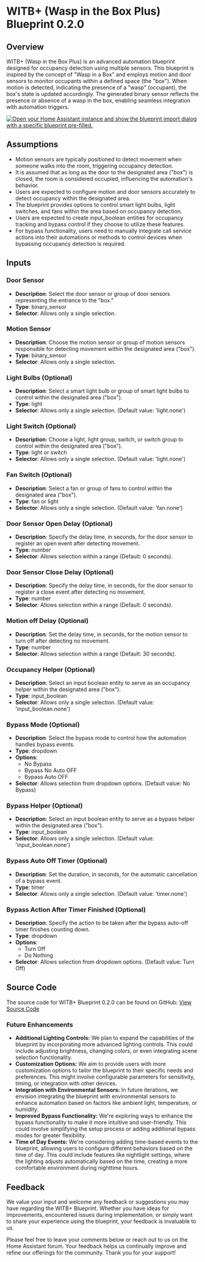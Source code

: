 # WITB+ (Wasp in the Box Plus) Blueprint 0.2.0

## Overview

WITB+ (Wasp in the Box Plus) is an advanced automation blueprint designed for occupancy detection using multiple sensors. This blueprint is inspired by the concept of "Wasp in a Box" and employs motion and door sensors to monitor occupants within a defined space (the "box"). When motion is detected, indicating the presence of a "wasp" (occupant), the box's state is updated accordingly. The generated binary sensor reflects the presence or absence of a wasp in the box, enabling seamless integration with automation triggers.


[![Open your Home Assistant instance and show the blueprint import dialog with a specific blueprint pre-filled.](https://my.home-assistant.io/badges/blueprint_import.svg)](https://my.home-assistant.io/redirect/blueprint_import/?blueprint_url=https%3A%2F%2Fgithub.com%2Fasucrews%2Fha-blueprints%2Fblob%2Fmain%2Fautomations%2Fwitb_plus%2Fwitb_plus.yaml)

## Assumptions

- Motion sensors are typically positioned to detect movement when someone walks into the room, triggering occupancy detection.
- It is assumed that as long as the door to the designated area ("box") is closed, the room is considered occupied, influencing the automation's behavior.
- Users are expected to configure motion and door sensors accurately to detect occupancy within the designated area.
- The blueprint provides options to control smart light bulbs, light switches, and fans within the area based on occupancy detection.
- Users are expected to create input_boolean entities for occupancy tracking and bypass control if they choose to utilize these features.
- For bypass functionality, users need to manually integrate call service actions into their automations or methods to control devices when bypassing occupancy detection is required.

## Inputs

### Door Sensor

- **Description**: Select the door sensor or group of door sensors representing the entrance to the "box."
- **Type**: binary_sensor
- **Selector**: Allows only a single selection.

### Motion Sensor

- **Description**: Choose the motion sensor or group of motion sensors responsible for detecting movement within the designated area ("box").
- **Type**: binary_sensor
- **Selector**: Allows only a single selection.

### Light Bulbs (Optional)

- **Description**: Select a smart light bulb or group of smart light bulbs to control within the designated area ("box").
- **Type**: light
- **Selector**: Allows only a single selection. (Default value: 'light.none')

### Light Switch (Optional)

- **Description**: Choose a light, light group, switch, or switch group to control within the designated area ("box").
- **Type**: light or switch
- **Selector**: Allows only a single selection. (Default value: 'light.none')

### Fan Switch (Optional)

- **Description**: Select a fan or group of fans to control within the designated area ("box").
- **Type**: fan or light
- **Selector**: Allows only a single selection. (Default value: 'fan.none')

### Door Sensor Open Delay (Optional)

- **Description**: Specify the delay time, in seconds, for the door sensor to register an open event after detecting movement.
- **Type**: number
- **Selector**: Allows selection within a range (Default: 0 seconds).

### Door Sensor Close Delay (Optional)

- **Description**: Specify the delay time, in seconds, for the door sensor to register a close event after detecting no movement.
- **Type**: number
- **Selector**: Allows selection within a range (Default: 0 seconds).

### Motion off Delay (Optional)

- **Description**: Set the delay time, in seconds, for the motion sensor to turn off after detecting no movement.
- **Type**: number
- **Selector**: Allows selection within a range (Default: 30 seconds).

### Occupancy Helper (Optional)

- **Description**: Select an input boolean entity to serve as an occupancy helper within the designated area ("box").
- **Type**: input_boolean
- **Selector**: Allows only a single selection. (Default value: 'input_boolean.none')

### Bypass Mode (Optional)

- **Description**: Select the bypass mode to control how the automation handles bypass events.
- **Type**: dropdown
- **Options**: 
  - No Bypass
  - Bypass No Auto OFF
  - Bypass Auto OFF
- **Selector**: Allows selection from dropdown options. (Default value: No Bypass)

### Bypass Helper (Optional)

- **Description**: Select an input boolean entity to serve as a bypass helper within the designated area ("box").
- **Type**: input_boolean
- **Selector**: Allows only a single selection. (Default value: 'input_boolean.none')

### Bypass Auto Off Timer (Optional)

- **Description**: Set the duration, in seconds, for the automatic cancellation of a bypass event.
- **Type**: timer
- **Selector**: Allows only a single selection. (Default value: 'timer.none')

### Bypass Action After Timer Finished (Optional)

- **Description**: Specify the action to be taken after the bypass auto-off timer finishes counting down.
- **Type**: dropdown
- **Options**:
  - Turn Off
  - Do Nothing
- **Selector**: Allows selection from dropdown options. (Default value: Turn Off)

## Source Code

The source code for WITB+ Blueprint 0.2.0 can be found on GitHub:
[View Source Code](https://raw.githubusercontent.com/asucrews/ha-blueprints/main/automations/witb_plus/witb_plus.yaml)


### Future Enhancements
- **Additional Lighting Controls:** We plan to expand the capabilities of the blueprint by incorporating more advanced lighting controls. This could include adjusting brightness, changing colors, or even integrating scene selection functionality.
- **Customization Options:** We aim to provide users with more customization options to tailor the blueprint to their specific needs and preferences. This might involve configurable parameters for sensitivity, timing, or integration with other devices.
- **Integration with Environmental Sensors:** In future iterations, we envision integrating the blueprint with environmental sensors to enhance automation based on factors like ambient light, temperature, or humidity.
- **Improved Bypass Functionality:** We're exploring ways to enhance the bypass functionality to make it more intuitive and user-friendly. This could involve simplifying the setup process or adding additional bypass modes for greater flexibility.
- **Time of Day Events:** We're considering adding time-based events to the blueprint, allowing users to configure different behaviors based on the time of day. This could include features like nightlight settings, where the lighting adjusts automatically based on the time, creating a more comfortable environment during nighttime hours.

## Feedback

We value your input and welcome any feedback or suggestions you may have regarding the WITB+ Blueprint. Whether you have ideas for improvements, encountered issues during implementation, or simply want to share your experience using the blueprint, your feedback is invaluable to us.

Please feel free to leave your comments below or reach out to us on the Home Assistant forum. Your feedback helps us continually improve and refine our offerings for the community. Thank you for your support!
